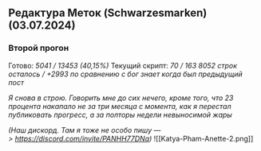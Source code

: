 ## Редактура Меток (Schwarzesmarken) (03.07.2024)

### Второй прогон
Готово: *5041 / 13453 (40,15%)*
Текущий скрипт: *70 / 163*
*8052 строк осталось / +2993 по сравнению с бог знает когда был предыдущий пост* 

*Я снова в строю. Говорить мне до сих нечего, кроме того, что 23 процента накапало не за три месяца с момента, как я перестал публиковать прогресс, а за полторы недели невыносимой жары*

*(Наш дискорд. Там я тоже не особо пишу —> https://discord.com/invite/PANHH77DNq)*
![[Katya-Pham-Anette-2.png]]